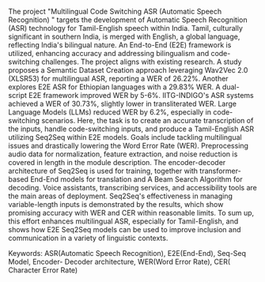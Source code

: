 The project "Multilingual Code Switching ASR (Automatic Speech Recognition) " targets the development of Automatic Speech Recognition (ASR) technology for Tamil-English speech within India. Tamil, culturally significant in southern India, is merged with English, a global language, reflecting India's bilingual nature. An End-to-End (E2E) framework is utilized, enhancing accuracy and addressing bilingualism and code-switching challenges. The project aligns with existing research. A study proposes a Semantic Dataset Creation approach leveraging Wav2Vec 2.0 (XLSR53) for multilingual ASR, reporting a WER of 26.22%. Another explores E2E ASR for Ethiopian languages with a 29.83% WER. A dual-script E2E framework improved WER by 5-6%. IITG-INDIGO's ASR systems achieved a WER of 30.73%, slightly lower in transliterated WER. Large Language Models (LLMs) reduced WER by 6.2%, especially in code- switching scenarios.
Here, the task is to create an accurate transcription of the inputs, handle code-switching inputs, and produce a Tamil-English ASR utilizing Seq2Seq within E2E models. Goals include tackling multilingual issues and drastically lowering the Word Error Rate (WER). Preprocessing audio data for normalization, feature extraction, and noise reduction is covered in length in the module description. The encoder-decoder architecture of Seq2Seq is used for training, together with transformer-based End-End models for translation and A Beam Search Algorithm for decoding. Voice assistants, transcribing services, and accessibility tools are the main areas of deployment. Seq2Seq's effectiveness in managing variable-length inputs is demonstrated by the results, which show promising accuracy with WER and CER within reasonable limits. To sum up, this effort enhances multilingual ASR, especially for Tamil-English, and shows how E2E Seq2Seq models can be used to improve inclusion and communication in a variety of linguistic contexts.

Keywords: ASR(Automatic Speech Recognition), E2E(End-End), Seq-Seq Model, Encoder- Decoder architecture, WER(Word Error Rate), CER( Character Error Rate)
